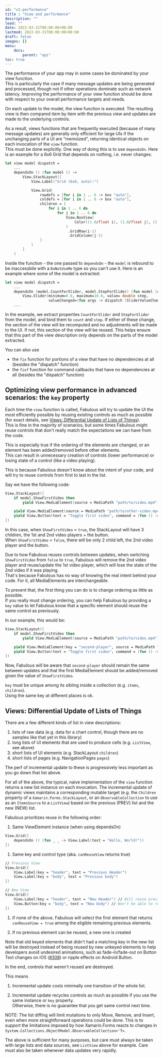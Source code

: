 ```yaml
---
id: "v1-performance"
title : "View and performance"
description: ""
lead: ""
date: 2022-03-31T00:00:00+00:00
lastmod: 2022-03-31T00:00:00+00:00
draft: false
images: []
menu:
    docs:
        parent: "api"
toc: true
---
```


The performance of your app may in some cases be dominated by your view function.  
This is particularly the case if many  message updates are being generated and processed, though not if other operations dominate such as network latency.
Improving the performance of your view function should be done with respect to your overall performance targets and needs.

On each update to the model, the view function is executed. The resulting view is then compared item by item with the previous view and updates are made to the underlying controls.

As a result, views functions that are frequently executed (because of many message updates) are generally only efficient for large UIs if the unchanging parts of a UI are "memoized", returning identical objects on each invocation of the `view` function.  
This must be done explicitly. One way of doing this is to use `dependsOn`.
Here is an example for a 6x6 Grid that depends on nothing, i.e. never changes:

```fs
let view model dispatch =
    ...
    dependsOn () (fun model () -> 
        View.StackLayout([
            View.Label("Grid (6x6, auto):")

            View.Grid(
                rowdefs = [for i in 1 .. 6 -> box "auto"],
                coldefs = [for i in 1 .. 6 -> box "auto"],
                children = [
                    for i in 1 .. 6 do
                        for j in 1 .. 6 do
                            View.BoxView(
                                Color((1.0/float i), (1.0/float j), (1.0/float (i+j)), 1.0)
                            )
                             .GridRow(i-1)
                             .GridColumn(j-1)
                ]
            )
        ]
    )
```

Inside the function - the one passed to `dependsOn` - the `model` is rebound to be inaccessbile with a `DoNotUseMe` type so you can't use it. Here is an example where some of the model is extracted:

```fs
let view model dispatch =
    ...
    dependsOn (model.CountForSlider, model.StepForSlider) (fun model (count, step) -> 
        View.Slider(minimum=0.0, maximum=10.0, value= double step, 
                    valueChanged=(fun args -> dispatch (SliderValueChanged (int (args.NewValue + 0.5)))))) 
    ...
```

In the example, we extract properties `CountForSlider` and `StepForSlider` from the model, and bind them to `count` and `step`.  If either of these change, the section of the view will be recomputed and no adjustments will be made to the UI.
If not, this section of the view will be reused. This helps ensure that this part of the view description only depends on the parts of the model extracted.

You can also use

* the `fix` function for portions of a view that have no dependencies at all (besides the "dispatch" function)
* the `fixf` function for command callbacks that have no dependencies at all (besides the "dispatch" function)

## Optimizing view performance in advanced scenarios: the `key` property

Each time the `view` function is called, Fabulous will try to update the UI the most efficiently possible by reusing existing controls as much as possible (for exact details, see [Views: Differential Update of Lists of Things](#views-differential-update-of-lists-of-things)).  
This is fine in the majority of scenarios, but some times Fabulous might reuse controls that don't really match the expectations we can have from the code.  

This is especially true if the ordering of the elements are changed, or an element has been added/removed before other elements.  
This can result in unnecessary creation of controls (lower performance) or losing state of a control (like a video playing).

This is because Fabulous doesn't know about the intent of your code, and will try to reuse controls from first to last in the list.

Say we have the following code:

```fs
View.StackLayout([
    if model.ShowFirstVideo then
        yield View.MediaElement(source = MediaPath "path/to/video.mp4")

    yield View.MediaElement(source = MediaPath "path/to/other-video.mp4")
    yield View.Button(text = "Toggle first video", command = (fun () -> dispatch ToggleFirstVideo))
])
```

In this case, when `ShowFirstVideo` = `true`, the StackLayout will have 3 children, the 1st and 2nd video players + the button.  
When `ShowFirstVideo` = `false`, there will be only 2 child left, the 2nd video player and the button.

Due to how Fabulous reuses controls between updates, when switching `ShowFirstVideo` from `false` to `true`, Fabulous will remove the 2nd video player and reuse/update the 1st video player, which will lose the state of the 2nd video if it was playing.  
That's because Fabulous has no way of knowing the real intent behind your code. For it, all MediaElements are interchangeable.

To prevent that, the first thing you can do is to change ordering as little as possible.  
If you really must change ordering, you can help Fabulous by providing a `key` value to let Fabulous know that a specific element should reuse the same control as previously.

In our example, this would be:

```fs
View.StackLayout([
    if model.ShowFirstVideo then
        yield View.MediaElement(source = MediaPath "path/to/video.mp4")

    yield View.MediaElement(key = "second-player", source = MediaPath "path/to/other-video.mp4")
    yield View.Button(text = "Toggle first video", command = (fun () -> dispatch ToggleFirstVideo))
])
```

Now, Fabulous will be aware that `second-player` should remain the same between updates and that the first MediaElement should be added/removed given the value of `ShowFirstVideo`.

`key` must be unique among its sibling inside a collection (e.g. `items`, `children`).  
Using the same key at different places is ok.

## Views: Differential Update of Lists of Things

There are a few different kinds of list in view descriptions:

1. lists of raw data (e.g. data for a chart control, though there are no samples like that yet in this library)
2. long lists of UI elements that are used to produce cells (e.g. `ListView`, see above)
3. short lists of UI elements (e.g. StackLayout `children`)
4. short lists of pages (e.g. NavigationPages `pages`)

The perf of incremental update to these is progressively less important as you go down that list above.  

For all of the above, the typical, naive implementation of the `view` function returns a new list
instance on each invocation. The incremental update of dynamic views maintains a corresponding mutable target
(e.g. the `Children` property of a `Xamarin.Forms.StackLayout`, or an `ObservableCollection` to use as an `ItemsSource` to a `ListView`) based on the previous (PREV) list and the new (NEW) list.

Fabulous prioritizes reuse in the following order:

1. Same ViewElement instance (when using dependsOn)

```fs
View.Grid([
    dependsOn () (fun _ _ -> View.Label(text = "Hello, World!"))
])
```

1. Same key and control type (aka. `canReuseView` returns true)

```fs
// Previous View
View.Grid([
    View.Label(key = "header", text = "Previous Header")
    View.Label(key = "body", text = "Previous body")
])

// New View
View.Grid([
    View.Label(key = "header", text = "New Header") // Will reuse previous header
    View.Button(key = "body", text = "New body") // Won't be able to reuse previous body since Label != Button
])
```

1. If none of the above, Fabulous will select the first element that returns `canReuseView = true` among the eligible remaining previous elements.

1. If no previous element can be reused, a new one is created

Note that old keyed elements that didn't had a matching key in the new list will be destroyed instead of being reused by new unkeyed elements to help developers avoid undesired animations, such as fade-in/fade-out on Button Text changes on iOS ([#308](https://github.com/fabulous-dev/Fabulous/issues/308)) or ripple effects on Android Button.

In the end, controls that weren't reused are destroyed.

This means

1. Incremental update costs minimally one transition of the whole list.

2. Incremental update recycles controls as much as possible if you use the same instance or `key` property.  
   Otherwise, there is no guarantee that you get same control next time.

NOTE: The list diffing will limit mutations to only Move, Remove, and Insert, even when more straightforward operations could be done.
This is to support the limitations imposed by how Xamarin.Forms reacts to changes in `System.Collections.ObjectModel.ObservableCollection<'T>`.

The above is sufficient for many purposes, but care must always be taken with large lists and data sources, see `ListView` above for example.  Care must also be taken whenever data updates very rapidly.
